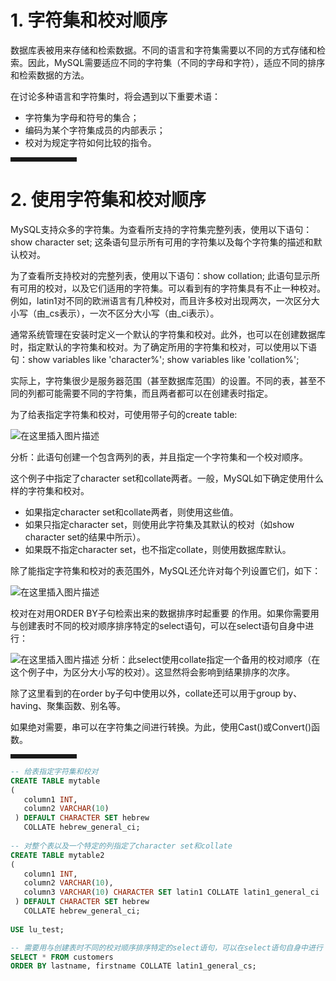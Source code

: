 ﻿

# 1. 字符集和校对顺序
数据库表被用来存储和检索数据。不同的语言和字符集需要以不同的方式存储和检索。因此，MySQL需要适应不同的字符集（不同的字母和字符），适应不同的排序和检索数据的方法。

在讨论多种语言和字符集时，将会遇到以下重要术语：

 - 字符集为字母和符号的集合；
 - 编码为某个字符集成员的内部表示；
 - 校对为规定字符如何比较的指令。
<hr style=" border:solid; width:100px; height:1px;" color=#000000 size=1">

# 2. 使用字符集和校对顺序
MySQL支持众多的字符集。为查看所支持的字符集完整列表，使用以下语句：show character set;
这条语句显示所有可用的字符集以及每个字符集的描述和默认校对。

为了查看所支持校对的完整列表，使用以下语句：show collation;
此语句显示所有可用的校对，以及它们适用的字符集。可以看到有的字符集具有不止一种校对。例如，latin1对不同的欧洲语言有几种校对，而且许多校对出现两次，一次区分大小写（由_cs表示），一次不区分大小写（由_ci表示）。

通常系统管理在安装时定义一个默认的字符集和校对。此外，也可以在创建数据库时，指定默认的字符集和校对。为了确定所用的字符集和校对，可以使用以下语句：show variables like 'character%';  show variables like 'collation%';

实际上，字符集很少是服务器范围（甚至数据库范围）的设置。不同的表，甚至不同的列都可能需要不同的字符集，而且两者都可以在创建表时指定。

为了给表指定字符集和校对，可使用带子句的create table:

![在这里插入图片描述](https://img-blog.csdnimg.cn/20201010103727499.png?x-oss-process=image/watermark,type_ZmFuZ3poZW5naGVpdGk,shadow_10,text_aHR0cHM6Ly9ibG9nLmNzZG4ubmV0L3dlaXhpbl80OTk4NDA0NA==,size_16,color_FFFFFF,t_70#pic_center)

分析：此语句创建一个包含两列的表，并且指定一个字符集和一个校对顺序。

这个例子中指定了character set和collate两者。一般，MySQL如下确定使用什么样的字符集和校对。

 - 如果指定character set和collate两者，则使用这些值。
 - 如果只指定character set，则使用此字符集及其默认的校对（如show character set的结果中所示）。
 - 如果既不指定character set，也不指定collate，则使用数据库默认。

除了能指定字符集和校对的表范围外，MySQL还允许对每个列设置它们，如下：

![在这里插入图片描述](https://img-blog.csdnimg.cn/20201010104748437.png?x-oss-process=image/watermark,type_ZmFuZ3poZW5naGVpdGk,shadow_10,text_aHR0cHM6Ly9ibG9nLmNzZG4ubmV0L3dlaXhpbl80OTk4NDA0NA==,size_16,color_FFFFFF,t_70#pic_center)

校对在对用ORDER BY子句检索出来的数据排序时起重要
的作用。如果你需要用与创建表时不同的校对顺序排序特定的select语句，可以在select语句自身中进行：

![在这里插入图片描述](https://img-blog.csdnimg.cn/20201010105405343.png#pic_center)
分析：此select使用collate指定一个备用的校对顺序（在这个例子中，为区分大小写的校对）。这显然将会影响到结果排序的次序。

除了这里看到的在order by子句中使用以外，collate还可以用于group by、having、聚集函数、别名等。

如果绝对需要，串可以在字符集之间进行转换。为此，使用Cast()或Convert()函数。
<hr style=" border:solid; width:100px; height:1px;" color=#000000 size=1">

```sql
-- 给表指定字符集和校对
CREATE TABLE mytable
(
   column1 INT,
   column2 VARCHAR(10)
 ) DEFAULT CHARACTER SET hebrew 
   COLLATE hebrew_general_ci;
    
-- 对整个表以及一个特定的列指定了character set和collate
CREATE TABLE mytable2
(
   column1 INT,
   column2 VARCHAR(10),
   column3 VARCHAR(10) CHARACTER SET latin1 COLLATE latin1_general_ci
 ) DEFAULT CHARACTER SET hebrew 
   COLLATE hebrew_general_ci;
   
USE lu_test;

-- 需要用与创建表时不同的校对顺序排序特定的select语句，可以在select语句自身中进行
SELECT * FROM customers 
ORDER BY lastname, firstname COLLATE latin1_general_cs;

```


